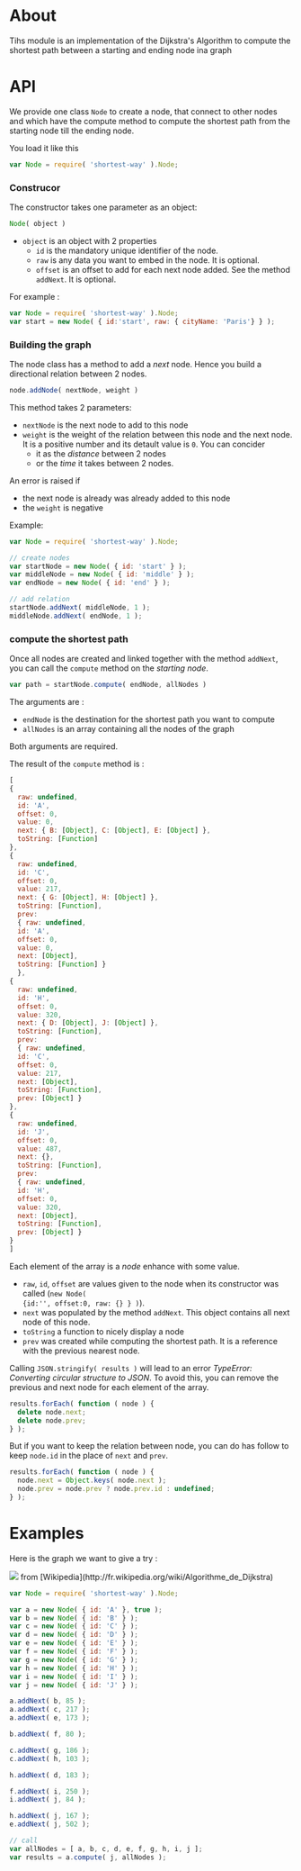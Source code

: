 # About

Tihs module is an implementation of the Dijkstra's Algorithm to compute the shortest path
between a starting and ending node ina graph

# API

We provide one class <code>Node</code> to create a node, that connect to other nodes and which have the compute method
to compute the shortest path from the starting node till the ending node.

You load it like this

```javascript
var Node = require( 'shortest-way' ).Node;
```

### Construcor

The constructor takes one parameter as an object:

```javascript
Node( object )
```

* <code>object</code> is an object with 2 properties
  * <code>id</code> is the mandatory unique identifier of the node.
  * <code>raw</code> is any data you want to embed in the node. It is optional.
  * <code>offset</code> is an offset to add for each next node added. See the method <code>addNext</code>. It is optional.

For example :

```javascript
var Node = require( 'shortest-way' ).Node;
var start = new Node( { id:'start', raw: { cityName: 'Paris'} } );
```

### Building the graph

The node class has a method to add a <em>next</em> node. Hence you build a directional relation between 2 nodes.

```javascript
node.addNode( nextNode, weight )
```

This method takes 2 parameters:
* <code>nextNode</code> is the next node to add to this node
* <code>weight</code> is the weight of the relation between this node and the next node. It is 
a positive number and its detault value is <code>0</code>. You can concider 
  * it as the <em>distance</em> between 2 nodes
  * or the <em>time</em> it takes between 2 nodes.
  
An error is raised if
* the next node is already was already added to this node
* the <code>weight</code> is negative

Example:

```javascript
var Node = require( 'shortest-way' ).Node;

// create nodes
var startNode = new Node( { id: 'start' } );		
var middleNode = new Node( { id: 'middle' } );		
var endNode = new Node( { id: 'end' } );		

// add relation
startNode.addNext( middleNode, 1 );
middleNode.addNext( endNode, 1 );
```

### compute the shortest path

Once all nodes are created and linked together with the method <code>addNext</code>, you can call the 
<code>compute</code> method on the <em>starting node</em>.

```javascript
var path = startNode.compute( endNode, allNodes )
```

The arguments are :
* <code>endNode</code> is the destination for the shortest path you want to compute
* <code>allNodes</code> is an array containing all the nodes of the graph

Both arguments are required.

The result of the <code>compute</code> method is :

```javascript
[ 
{ 
  raw: undefined,
  id: 'A',
  offset: 0,
  value: 0,
  next: { B: [Object], C: [Object], E: [Object] },
  toString: [Function] 
},
{ 
  raw: undefined,
  id: 'C',
  offset: 0,
  value: 217,
  next: { G: [Object], H: [Object] },
  toString: [Function],
  prev:
  { raw: undefined,
  id: 'A',
  offset: 0,
  value: 0,
  next: [Object],
  toString: [Function] } 
  },
{ 
  raw: undefined,
  id: 'H',
  offset: 0,
  value: 320,
  next: { D: [Object], J: [Object] },
  toString: [Function],
  prev:
  { raw: undefined,
  id: 'C',
  offset: 0,
  value: 217,
  next: [Object],
  toString: [Function],
  prev: [Object] } 
},
{ 
  raw: undefined,
  id: 'J',
  offset: 0,
  value: 487,
  next: {},
  toString: [Function],
  prev:
  { raw: undefined,
  id: 'H',
  offset: 0,
  value: 320,
  next: [Object],
  toString: [Function],
  prev: [Object] } 
} 
]
```

Each element of the array is a <em>node</em> enhance with some value. 
* <code>raw</code>, <code>id</code>, <code>offset</code> 
are values given to the node when its constructor was called (<code>new Node( {id:'', offset:0, raw: {} } )</code>).
* <code>next</code> was populated by the method <code>addNext</code>. This object contains all next node of this node.
* <code>toString</code> a function to nicely display a node
* <code>prev</code> was created while computing the shortest path. It is a reference with the previous nearest node.


Calling <code>JSON.stringify( results )</code> will lead to an error
<em>TypeError: Converting circular structure to JSON</em>. To avoid this, you can remove the previous and next node for each
element of the array.

```javascript
results.forEach( function ( node ) {
  delete node.next;
  delete node.prev;
} );
```

But if you want to keep the relation between node, you can do has follow to keep <code>node.id</code> in the place
of <code>next</code> and <code>prev</code>.

```javascript
results.forEach( function ( node ) {
  node.next = Object.keys( node.next );
  node.prev = node.prev ? node.prev.id : undefined;
} );
```



# Examples

Here is the graph we want to give a try :

<img src='http://91.68.209.8/bmi/upload.wikimedia.org/wikipedia/commons/thumb/2/29/DijkstraBis01.svg/350px-DijkstraBis01.svg.png'>
from [Wikipedia](http://fr.wikipedia.org/wiki/Algorithme_de_Dijkstra)



```javascript
var Node = require( 'shortest-way' ).Node;

var a = new Node( { id: 'A' }, true );		
var b = new Node( { id: 'B' } );
var c = new Node( { id: 'C' } );
var d = new Node( { id: 'D' } );
var e = new Node( { id: 'E' } );
var f = new Node( { id: 'F' } );
var g = new Node( { id: 'G' } );
var h = new Node( { id: 'H' } );
var i = new Node( { id: 'I' } );
var j = new Node( { id: 'J' } );

a.addNext( b, 85 );
a.addNext( c, 217 );
a.addNext( e, 173 );

b.addNext( f, 80 );

c.addNext( g, 186 );
c.addNext( h, 103 );

h.addNext( d, 183 );

f.addNext( i, 250 );
i.addNext( j, 84 );

h.addNext( j, 167 );
e.addNext( j, 502 );

// call
var allNodes = [ a, b, c, d, e, f, g, h, i, j ];
var results = a.compute( j, allNodes );

```

